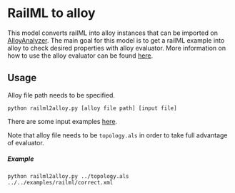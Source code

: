 # RailML to alloy

This model converts railML into alloy instances that can be imported on [AlloyAnalyzer](https://alloytools.org/). The main goal for this model is to get a railML example into alloy to check desired properties with alloy evaluator. More information on how to use the alloy evaluator can be found [here](https://alloy.readthedocs.io/en/latest/tooling/visualizer.html#evaluator).


## Usage

Alloy file path needs to be specified.

```python railml2alloy.py [alloy file path] [input file]```

There are some input examples [here](https://github.com/pedrordgs/RailML-Utilities/tree/master/examples/railml/).

Note that alloy file needs to be `topology.als` in order to take full advantage of evaluator.

##### Example

```python railml2alloy.py ../topology.als ../../examples/railml/correct.xml```
